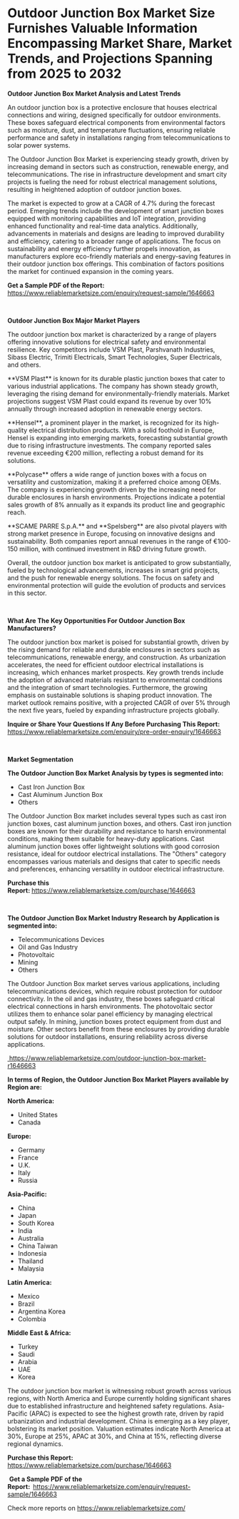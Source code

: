 <p><h1>Outdoor Junction Box Market Size Furnishes Valuable Information Encompassing Market Share, Market Trends, and Projections Spanning from 2025 to 2032</h1></p><p><strong>Outdoor Junction Box Market Analysis and Latest Trends</strong></p>
<p><p>An outdoor junction box is a protective enclosure that houses electrical connections and wiring, designed specifically for outdoor environments. These boxes safeguard electrical components from environmental factors such as moisture, dust, and temperature fluctuations, ensuring reliable performance and safety in installations ranging from telecommunications to solar power systems.</p><p>The Outdoor Junction Box Market is experiencing steady growth, driven by increasing demand in sectors such as construction, renewable energy, and telecommunications. The rise in infrastructure development and smart city projects is fueling the need for robust electrical management solutions, resulting in heightened adoption of outdoor junction boxes. </p><p>The market is expected to grow at a CAGR of 4.7% during the forecast period. Emerging trends include the development of smart junction boxes equipped with monitoring capabilities and IoT integration, providing enhanced functionality and real-time data analytics. Additionally, advancements in materials and designs are leading to improved durability and efficiency, catering to a broader range of applications. The focus on sustainability and energy efficiency further propels innovation, as manufacturers explore eco-friendly materials and energy-saving features in their outdoor junction box offerings. This combination of factors positions the market for continued expansion in the coming years.</p></p>
<p><strong>Get a Sample PDF of the Report:&nbsp;</strong> <a href="https://www.reliablemarketsize.com/enquiry/request-sample/1646663?utm_campaign=3365&utm_medium=2&utm_source=Github&utm_content=ia&utm_term=11042025&utm_id=outdoor-junction-box">https://www.reliablemarketsize.com/enquiry/request-sample/1646663</a></p>
<p>&nbsp;</p>
<p><strong>Outdoor Junction Box Major Market Players</strong></p>
<p><p>The outdoor junction box market is characterized by a range of players offering innovative solutions for electrical safety and environmental resilience. Key competitors include VSM Plast, Parshvanath Industries, Sibass Electric, Trimiti Electricals, Smart Technologies, Super Electricals, and others.</p><p>**VSM Plast** is known for its durable plastic junction boxes that cater to various industrial applications. The company has shown steady growth, leveraging the rising demand for environmentally-friendly materials. Market projections suggest VSM Plast could expand its revenue by over 10% annually through increased adoption in renewable energy sectors.</p><p>**Hensel**, a prominent player in the market, is recognized for its high-quality electrical distribution products. With a solid foothold in Europe, Hensel is expanding into emerging markets, forecasting substantial growth due to rising infrastructure investments. The company reported sales revenue exceeding €200 million, reflecting a robust demand for its solutions.</p><p>**Polycase** offers a wide range of junction boxes with a focus on versatility and customization, making it a preferred choice among OEMs. The company is experiencing growth driven by the increasing need for durable enclosures in harsh environments. Projections indicate a potential sales growth of 8% annually as it expands its product line and geographic reach.</p><p>**SCAME PARRE S.p.A.** and **Spelsberg** are also pivotal players with strong market presence in Europe, focusing on innovative designs and sustainability. Both companies report annual revenues in the range of €100-150 million, with continued investment in R&D driving future growth.</p><p>Overall, the outdoor junction box market is anticipated to grow substantially, fueled by technological advancements, increases in smart grid projects, and the push for renewable energy solutions. The focus on safety and environmental protection will guide the evolution of products and services in this sector.</p></p>
<p>&nbsp;</p>
<p><strong>What Are The Key Opportunities For Outdoor Junction Box Manufacturers?</strong></p>
<p><p>The outdoor junction box market is poised for substantial growth, driven by the rising demand for reliable and durable enclosures in sectors such as telecommunications, renewable energy, and construction. As urbanization accelerates, the need for efficient outdoor electrical installations is increasing, which enhances market prospects. Key growth trends include the adoption of advanced materials resistant to environmental conditions and the integration of smart technologies. Furthermore, the growing emphasis on sustainable solutions is shaping product innovation. The market outlook remains positive, with a projected CAGR of over 5% through the next five years, fueled by expanding infrastructure projects globally.</p></p>
<p><strong>Inquire or Share Your Questions If Any Before Purchasing This Report:</strong> <a href="https://www.reliablemarketsize.com/enquiry/pre-order-enquiry/1646663?utm_campaign=3365&utm_medium=2&utm_source=Github&utm_content=ia&utm_term=11042025&utm_id=outdoor-junction-box">https://www.reliablemarketsize.com/enquiry/pre-order-enquiry/1646663</a></p>
<p>&nbsp;</p>
<p><strong>Market Segmentation</strong></p>
<p><strong>The Outdoor Junction Box Market Analysis by types is segmented into:</strong></p>
<p><ul><li>Cast Iron Junction Box</li><li>Cast Aluminum Junction Box</li><li>Others</li></ul></p>
<p><p>The Outdoor Junction Box market includes several types such as cast iron junction boxes, cast aluminum junction boxes, and others. Cast iron junction boxes are known for their durability and resistance to harsh environmental conditions, making them suitable for heavy-duty applications. Cast aluminum junction boxes offer lightweight solutions with good corrosion resistance, ideal for outdoor electrical installations. The "Others" category encompasses various materials and designs that cater to specific needs and preferences, enhancing versatility in outdoor electrical infrastructure.</p></p>
<p><strong>Purchase this Report:&nbsp;</strong><a href="https://www.reliablemarketsize.com/purchase/1646663?utm_campaign=3365&utm_medium=2&utm_source=Github&utm_content=ia&utm_term=11042025&utm_id=outdoor-junction-box">https://www.reliablemarketsize.com/purchase/1646663</a></p>
<p>&nbsp;</p>
<p><strong>The Outdoor Junction Box Market Industry Research by Application is segmented into:</strong></p>
<p><ul><li>Telecommunications Devices</li><li>Oil and Gas Industry</li><li>Photovoltaic</li><li>Mining</li><li>Others</li></ul></p>
<p><p>The Outdoor Junction Box market serves various applications, including telecommunications devices, which require robust protection for outdoor connectivity. In the oil and gas industry, these boxes safeguard critical electrical connections in harsh environments. The photovoltaic sector utilizes them to enhance solar panel efficiency by managing electrical output safely. In mining, junction boxes protect equipment from dust and moisture. Other sectors benefit from these enclosures by providing durable solutions for outdoor installations, ensuring reliability across diverse applications.</p></p>
<p><a href="https://www.reliablemarketsize.com/outdoor-junction-box-market-r1646663?utm_campaign=3365&utm_medium=2&utm_source=Github&utm_content=ia&utm_term=11042025&utm_id=outdoor-junction-box">&nbsp;https://www.reliablemarketsize.com/outdoor-junction-box-market-r1646663</a></p>
<p><strong>In terms of Region, the Outdoor Junction Box Market Players available by Region are:</strong></p>
<p>
    <p> <strong> North America: </strong>
        <ul>
            <li>United States</li>
            <li>Canada</li>
        </ul>
        </p> 
    <p> <strong> Europe: </strong>
        <ul>
            <li>Germany</li>
            <li>France</li>
            <li>U.K.</li>
            <li>Italy</li>
            <li>Russia</li>
        </ul>
        </p> 
    <p> <strong> Asia-Pacific: </strong>
        <ul>
            <li>China</li>
            <li>Japan</li>
            <li>South Korea</li>
            <li>India</li>
            <li>Australia</li>
            <li>China Taiwan</li>
            <li>Indonesia</li>
            <li>Thailand</li>
            <li>Malaysia</li>
        </ul>
        </p> 
    <p> <strong> Latin America: </strong>
        <ul>
            <li>Mexico</li>
            <li>Brazil</li>
            <li>Argentina Korea</li>
            <li>Colombia</li>
        </ul>
        </p> 
    <p> <strong> Middle East & Africa: </strong>
        <ul>
            <li>Turkey</li>
            <li>Saudi</li>
            <li>Arabia</li>
            <li>UAE</li>
            <li>Korea</li>
        </ul>
    </p>
    </p>
<p><p>The outdoor junction box market is witnessing robust growth across various regions, with North America and Europe currently holding significant shares due to established infrastructure and heightened safety regulations. Asia-Pacific (APAC) is expected to see the highest growth rate, driven by rapid urbanization and industrial development. China is emerging as a key player, bolstering its market position. Valuation estimates indicate North America at 30%, Europe at 25%, APAC at 30%, and China at 15%, reflecting diverse regional dynamics.</p></p>
<p><strong>Purchase this Report: </strong><a href="https://www.reliablemarketsize.com/purchase/1646663?utm_campaign=3365&utm_medium=2&utm_source=Github&utm_content=ia&utm_term=11042025&utm_id=outdoor-junction-box">https://www.reliablemarketsize.com/purchase/1646663</a></p>
<p>&nbsp;<strong>Get a Sample PDF of the Report:&nbsp;&nbsp;</strong><a href="https://www.reliablemarketsize.com/enquiry/request-sample/1646663?utm_campaign=3365&utm_medium=2&utm_source=Github&utm_content=ia&utm_term=11042025&utm_id=outdoor-junction-box">https://www.reliablemarketsize.com/enquiry/request-sample/1646663</a></p>
<p><strong></strong></p>
<p>Check more reports on <a href="https://www.reliablemarketsize.com/?utm_campaign=3365&utm_medium=2&utm_source=Github&utm_content=ia&utm_term=11042025&utm_id=outdoor-junction-box">https://www.reliablemarketsize.com/</a></p>